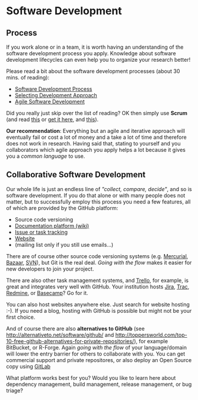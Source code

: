# Software Development 

## Process

If you work alone or in a team, it is worth having an understanding of the software development process you apply. Knowledge about software development lifecycles can even help you to organize your research better!

Please read a bit about the software development processes (about 30 mins. of reading):

* [Software Development Process](https://en.wikipedia.org/wiki/Software_development_process)
* [Selecting Development Approach](http://www.cms.gov/Research-Statistics-Data-and-Systems/CMS-Information-Technology/XLC/Downloads/SelectingDevelopmentApproach.pdf)
* [Agile Software Development](https://en.wikipedia.org/wiki/Agile_software_development)
 
Did you really just skip over the list of reading? OK then simply use **Scrum** (and read [this](https://searchpub.nssc.nasa.gov/servlet/sm.web.Fetch/scrum.pdf?rhid=1000&did=1984005&type=released) or [get it here](http://www.agilelearninglabs.com/resources/scrum-introduction/), and [this](https://en.wikipedia.org/wiki/Scrum_%28software_development%29)).

**Our recommendation**: Everything but an agile and iterative approach will eventually fail or cost a lot of money and a take a lot of time and therefore does not work in research. Having said that, stating to yourself and you collaborators which agile approach you apply helps a lot because it gives you a _common language_ to use.


## Collaborative Software Development

Our whole life is just an endless line of *"collect, compare, decide"*, and so is software development. If you do that alone or with many people does not matter, but to successfully employ this process you need a few features, all of which are provided by the GitHub platform:

* Source code versioning
* [Documentation platform (wiki)](https://help.github.com/articles/about-github-wikis/)
* [Issue or task tracking](https://guides.github.com/features/issues/)
* [Website](https://pages.github.com/)
* (mailing list only if you still use emails...)

There are of course other source code versioning systems (e.g. [Mercurial](http://mercurial.selenic.com/), [Bazaar](http://bazaar.canonical.com/en/), [SVN](http://tortoisesvn.net/)), but Git is the real deal. *Going with the flow* makes it easier for new developers to join your project.

There are also other task management systems, and [Trello](https://www.atlassian.com/de/software/confluence), for example, is great and integrates very well with GitHub. Your institution hosts [Jira](https://www.atlassian.com/de/software/confluence), [Trac](http://trac.edgewall.org/), [Redmine](http://www.redmine.org/), or [Basecamp](https://basecamp.com/)? Go for it.

You can also host websites anywhere else. Just search for website hosting :-). If you need a blog, hosting with GitHub is possible but might not be your first choice.

And of course there are also **alternatives to GitHub** (see <a href="http://alternativeto.net/software/github/">http://alternativeto.net/software/github/</a> and <a href="http://toppersworld.com/top-10-free-github-alternatives-for-private-repositories/">http://toppersworld.com/top-10-free-github-alternatives-for-private-repositories/</a>), for example BitBucket, or R-Forge. Again *going with the flow* of your language/domain will lower the entry barrier for others to collaborate with you. You can get commercial support and private repositores, or also deploy an Open Source copy using <a href="https://about.gitlab.com/">GitLab</a>

<!--
https://medium.com/@jsiarto/version-control-and-higher-education-78dc8e3f66f1
--> 

<i class="octicon octicon-comment-discussion"></i> What platform works best for you? Would you like to learn here about dependency management, build management, release management, or bug triage?
